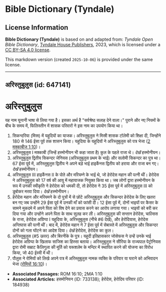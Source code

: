 # Bible Dictionary (Tyndale)

## License Information

**Bible Dictionary (Tyndale)** is based on and adapted from: _Tyndale Open Bible Dictionary_, [Tyndale House Publishers](https://tyndaleopenresources.com/), 2023, which is licensed under a [CC BY-SA 4.0 license](https://creativecommons.org/licenses/by-sa/4.0/legalcode.en).

This markdown version (created `2025-10-06`) is provided under the same license.



--------------------------------

## अरिस्तुबुलुस (id: 647141)

अरिस्तुबुलुस
============

यह नाम यूनानी भाषा से लिया गया है। इसका अर्थ है "सर्वश्रेष्ठ सलाह देने वाला।" पुराने और नए नियमों के बीच के समय में, फिलिस्तीन में शासक परिवारों ने इस नाम का उपयोग किया था।

1. सिकन्दरिया (मिस्र) में यहूदियों का याजक। अरिस्तुबुलुस ने मिस्री शासक टॉलेमी को शिक्षा दी, जिन्होंने 180 से 146 ईसा पूर्व तक शासन किया। यहूदिया के यहूदियों ने अरिस्तुबुलुस को पत्र भेजा ([2 मक्काबीज 1:10](https://ref.ly/2Macc1:10))।
2. अरिस्तुबुलुस I मक्काबी (जिन्हें हस्मोनीयन भी कहा जाता है) कुल के पहले राजा थे। *देखें* हस्मोनीयन।
3. अरिस्तुबुलुस द्वितीय सिकन्दर जेनियस (अरिस्तुबुलुस प्रथम के भाई) और सलोमी सिकन्दर का पुत्र था। 67 ईसा पूर्व में, अरिस्तुबुलुस द्वितीय ने अपने बड़े भाई हाइर्केनस द्वितीय को हराया और राजा बन गए। *देखें* हस्मोनीयन।
4. अरिस्तुबुलुस III हाइर्केनस II के पोते और मरियम्ने के भाई थे, जो हेरोदेस महान की पत्नी थीं। हेरोदेस ने अरिस्तुबुलुस को 17 वर्ष की आयु में महायाजक नियुक्त किया था। जब लोगों द्वारा हस्मोनीयन के रूप में उनकी स्वीकृति ने हेरोदेस को धमकी दी, तो हेरोदेस ने 35 ईसा पूर्व में अरिस्तुबुलुस III को डुबोकर मरवा दिया। *देखें* हस्मोनीयन।
5. हेरोदेस महान और मरियमने के दो पुत्रों में से छोटे अरिस्तुबुलुस और सिकन्दर हेरोदेस के लिए खतरा बन गए जब उन्होंने 29 ईसा पूर्व में उनकी माँ को फांसी दी। 12 ईसा पूर्व में, दोनों भाइयों पर कैसर के सामने मुकदमे में अपने पिता को विष देने का प्रयास करने का आरोप लगाया गया। भाइयों को बरी कर दिया गया और उन्होंने अपने पिता के साथ सुलह कर ली। अरिस्तुबुलुस की सन्तान हेरोदेस, चाल्सिस के राजा, हेरोदेस अग्रिप्पा I यहूदिया के, अरिस्तुबुलुस (नीचे \#6 देखें), और हेरोदियास, हेरोदेस अन्तिपास की पत्नी थीं। बाद में, हेरोदेस महान ने 7 ईसा पूर्व में सेबास्ते में अरिस्तुबुलुस और सिकन्दर दोनों को गला घोंटने का आदेश दिया। *देखें* हेरोदेस, हेरोदेस का कुल।
6. अरिस्तुबुलुस (\#5 ऊपर) और बिरनीके के पुत्र। यहूदी इतिहासकार जोसेफस ने उन्हें उनके भाई हेरोदेस अग्रिप्पा के खिलाफ साजिश का हिस्सा बताया। अरिस्तुबुलुस ने सीरिया के राज्यपाल पेट्रोनियस द्वारा रोमी सम्राट कैलिगुला की मूर्ति को यरूशलेम के मन्दिर में स्थापित करने की योजना का विरोध किया, जो 40 ईस्वी में थी।
7. पौलुस ने रोमियों को लिखे अपने पत्र में अरिस्तुबुलुस नामक व्यक्ति के परिवार या घराने को अभिवादन भेजा ([रोमियों 16:10](https://ref.ly/Rom16:10))।

* **Associated Passages:** ROM 16:10; 2MA 1:10
* **Associated Articles:** हसमोनियन (ID: 733138); हेरोदेस, हेरोदिय परिवार (ID: 184938)

